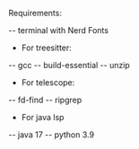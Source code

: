 Requirements:

-- terminal with Nerd Fonts
- For treesitter:

-- gcc
-- build-essential
-- unzip
- For telescope:

-- fd-find
-- ripgrep
- For java lsp

-- java 17
-- python 3.9
